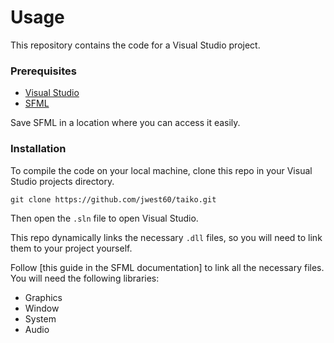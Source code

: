 # Usage

This repository contains the code for a Visual Studio project.

### Prerequisites

- [Visual Studio](https://visualstudio.microsoft.com/)
- [SFML](https://www.sfml-dev.org/download.php)

Save SFML in a location where you can access it easily.

### Installation

To compile the code on your local machine, clone this repo in your Visual Studio projects directory.

```
git clone https://github.com/jwest60/taiko.git
```

Then open the `.sln` file to open Visual Studio.

This repo dynamically links the necessary `.dll` files, so you will need to link them to your project yourself.

Follow [this guide in the SFML documentation] to link all the necessary files. You will need the following libraries:
- Graphics
- Window
- System
- Audio
